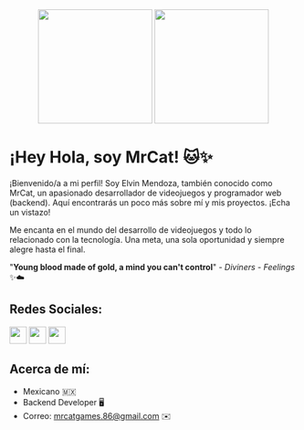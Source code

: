 <div align="center">
  <img src="https://cdn.dribbble.com/users/6620596/screenshots/14792345/a-cat-gif.gif" style="width:200px;">
  <img src="https://i.pinimg.com/originals/a6/42/72/a6427290d97d92343223643614c8ef80.gif" style="width:200px;">
</div>

# ¡Hey Hola, soy MrCat! 🐱✨
  
¡Bienvenido/a a mi perfil! Soy Elvin Mendoza, también conocido como MrCat, un apasionado desarrollador de videojuegos y programador web (backend). Aquí encontrarás un poco más sobre mí y mis proyectos. ¡Echa un vistazo!
  
Me encanta en el mundo del desarrollo de videojuegos y todo lo relacionado con la tecnología.
Una meta, una sola oportunidad y siempre alegre hasta el final.
  
"**Young blood made of gold, a mind you can't control**" - *Diviners - Feelings* ✨☁️



## Redes Sociales:

[<img src="https://upload.wikimedia.org/wikipedia/commons/9/95/Instagram_logo_2022.svg" width="30"/>](https://www.instagram.com/mrcat_86/?igshid=ZmZhODViOGI%3D) 
[<img src="https://upload.wikimedia.org/wikipedia/commons/thumb/6/6f/Logo_of_Twitter.svg/220px-Logo_of_Twitter.svg.png" width="30"/>](https://twitter.com/MrCat_86?t=ptSJqimSeIwxE7Ku56ywNg&s=09) 
[<img src="https://cdn-icons-png.flaticon.com/512/3114/3114824.png" width="30"/>](https://bio.link/mrcat)

## Acerca de mí:
-  Mexicano 🇲🇽
-  Backend Developer 🖥️
-  Correo: mrcatgames.86@gmail.com ✉️
